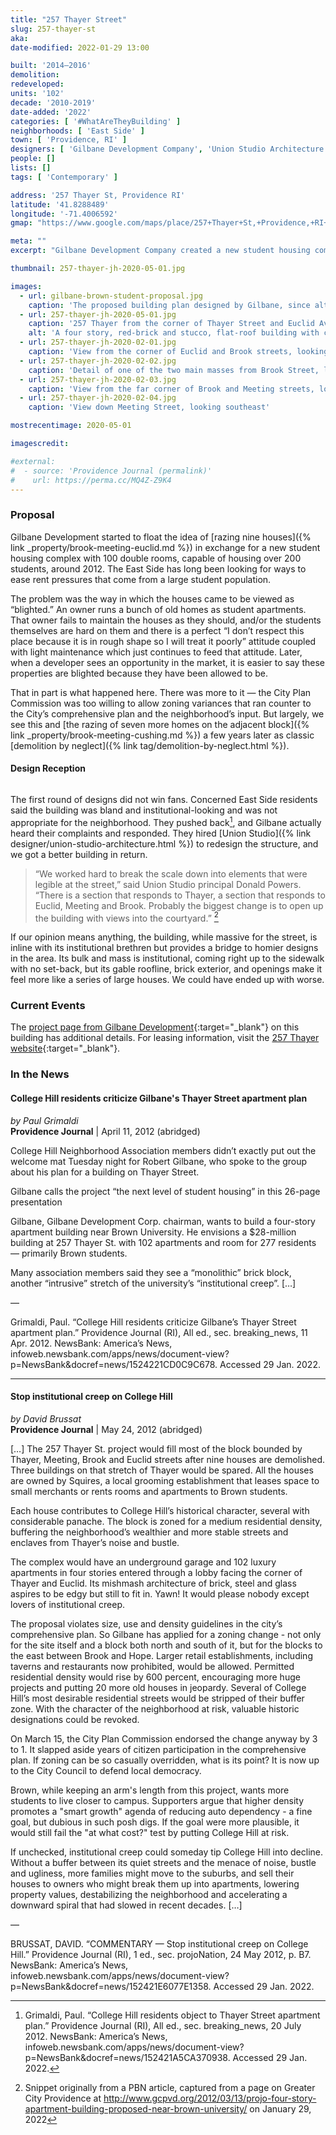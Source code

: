 ```yaml
---
title: "257 Thayer Street"
slug: 257-thayer-st
aka:
date-modified: 2022-01-29 13:00

built: '2014–2016'
demolition:
redeveloped:
units: '102'
decade: '2010-2019'
date-added: '2022'
categories: [ '#WhatAreTheyBuilding' ]
neighborhoods: [ 'East Side' ]
town: [ 'Providence, RI' ]
designers: [ 'Gilbane Development Company', 'Union Studio Architecture' ]
people: []
lists: []
tags: [ 'Contemporary' ]

address: '257 Thayer St, Providence RI'
latitude: '41.8288489'
longitude: '-71.4006592'
gmap: "https://www.google.com/maps/place/257+Thayer+St,+Providence,+RI+02906/@41.8288489,-71.4006592,19z/data=!4m5!3m4!1s0x89e445249c5725a5:0x3e5769d3ec6175f8!8m2!3d41.8288489!4d-71.4001111"

meta: ""
excerpt: "Gilbane Development Company created a new student housing complex by razing nine historic homes"

thumbnail: 257-thayer-jh-2020-05-01.jpg

images:
  - url: gilbane-brown-student-proposal.jpg
    caption: 'The proposed building plan designed by Gilbane, since altered by Union Studio'
  - url: 257-thayer-jh-2020-05-01.jpg
    caption: '257 Thayer from the corner of Thayer Street and Euclid Avenue, looking northeast'
    alt: 'A four story, red-brick and stucco, flat-roof building with cross-gable and mansard-like details along the top floor. The building’s mass is punctuated with small setbacks but overall it presents as one giant mass taking up almost an entire city block.'
  - url: 257-thayer-jh-2020-02-01.jpg
    caption: 'View from the corner of Euclid and Brook streets, looking northwest'
  - url: 257-thayer-jh-2020-02-02.jpg
    caption: 'Detail of one of the two main masses from Brook Street, looking west'
  - url: 257-thayer-jh-2020-02-03.jpg
    caption: 'View from the far corner of Brook and Meeting streets, looking southwest'
  - url: 257-thayer-jh-2020-02-04.jpg
    caption: 'View down Meeting Street, looking southeast'

mostrecentimage: 2020-05-01

imagescredit:

#external:
#  - source: 'Providence Journal (permalink)'
#    url: https://perma.cc/MQ4Z-Z9K4
---
```


### Proposal

Gilbane Development started to float the idea of [razing nine houses]({% link _property/brook-meeting-euclid.md %}) in exchange for a new student housing complex with 100 double rooms, capable of housing over 200 students, around 2012. The East Side has long been looking for ways to ease rent pressures that come from a large student population. 

The problem was the way in which the houses came to be viewed as “blighted.” An owner runs a bunch of old homes as student apartments. That owner fails to maintain the houses as they should, and/or the students themselves are hard on them and there is a perfect “I don’t respect this place because it is in rough shape so I will treat it poorly” attitude coupled with light maintenance which just continues to feed that attitude. Later, when a developer sees an opportunity in the market, it is easier to say these properties are blighted because they have been allowed to be. 

That in part is what happened here. There was more to it — the City Plan Commission was too willing to allow zoning variances that ran counter to the City’s comprehensive plan and the neighborhood’s input. But largely, we see this and [the razing of seven more homes on the adjacent block]({% link _property/brook-meeting-cushing.md %}) a few years later as classic [demolition by neglect]({% link tag/demolition-by-neglect.html %}).


#### Design Reception

<figure class="u__img u__img--right" aria-hidden="true">
  <a href="#photo-gilbane-brown-student-proposal3">
    <img src="{{ site.propimg_path }}{{ page.slug }}/gilbane-brown-student-proposal.jpg" alt="" />
  </a>
</figure>

The first round of designs did not win fans. Concerned East Side residents said the building was bland and institutional-looking and was not appropriate for the neighborhood. They pushed back[^1], and Gilbane actually heard their complaints and responded. They hired [Union Studio]({% link designer/union-studio-architecture.html %}) to redesign the structure, and we got a better building in return. 

[^1]: Grimaldi, Paul. “College Hill residents object to Thayer Street apartment plan.” Providence Journal (RI), All ed., sec. breaking_news, 20 July 2012. NewsBank: America’s News, infoweb.newsbank.com/apps/news/document-view?p=NewsBank&docref=news/152421A5CA370938. Accessed 29 Jan. 2022.

> “We worked hard to break the scale down into elements that were legible at the street,” said Union Studio principal Donald Powers. “There is a section that responds to Thayer, a section that responds to Euclid, Meeting and Brook. Probably the biggest change is to open up the building with views into the courtyard.” [^2]

[^2]: Snippet originally from a PBN article, captured from a page on Greater City Providence at http://www.gcpvd.org/2012/03/13/projo-four-story-apartment-building-proposed-near-brown-university/ on January 29, 2022

If our opinion means anything, the building, while massive for the street, is inline with its institutional brethren but provides a bridge to homier designs in the area. Its bulk and mass is institutional, coming right up to the sidewalk with no set-back, but its gable roofline, brick exterior, and openings make it feel more like a series of large houses. We could have ended up with worse. 


### Current Events

The [project page from Gilbane Development](//www.gilbaneco.com/development/projects/257-thayer-street/){:target="_blank"} on this building has additional details. For leasing information, visit the [257 Thayer website](//257thayer.com){:target="_blank"}. 


### In the News

#### College Hill residents criticize Gilbane's Thayer Street apartment plan

_by Paul Grimaldi_  
**Providence Journal** | April 11, 2012 (abridged)

College Hill Neighborhood Association members didn’t exactly put out the welcome mat Tuesday night for Robert Gilbane, who spoke to the group about his plan for a building on Thayer Street.

Gilbane calls the project “the next level of student housing” in this 26-page presentation

Gilbane, Gilbane Development Corp. chairman, wants to build a four-story apartment building near Brown University. He envisions a $28-million building at 257 Thayer St. with 102 apartments and room for 277 residents — primarily Brown students.

Many association members said they see a “monolithic” brick block, another “intrusive” stretch of the university’s “institutional creep”. […]

—

Grimaldi, Paul. “College Hill residents criticize Gilbane’s Thayer Street apartment plan.” Providence Journal (RI), All ed., sec. breaking_news, 11 Apr. 2012. NewsBank: America’s News, infoweb.newsbank.com/apps/news/document-view?p=NewsBank&docref=news/1524221CD0C9C678. Accessed 29 Jan. 2022.

***

#### Stop institutional creep on College Hill

_by David Brussat_  
**Providence Journal** | May 24, 2012 (abridged)

[…] The 257 Thayer St. project would fill most of the block bounded by Thayer, Meeting, Brook and Euclid streets after nine houses are demolished. Three buildings on that stretch of Thayer would be spared. All the houses are owned by Squires, a local grooming establishment that leases space to small merchants or rents rooms and apartments to Brown students.

Each house contributes to College Hill’s historical character, several with considerable panache. The block is zoned for a medium residential density, buffering the neighborhood’s wealthier and more stable streets and enclaves from Thayer’s noise and bustle.

The complex would have an underground garage and 102 luxury apartments in four stories entered through a lobby facing the corner of Thayer and Euclid. Its mishmash architecture of brick, steel and glass aspires to be edgy but still to fit in. Yawn! It would please nobody except lovers of institutional creep.

The proposal violates size, use and density guidelines in the city’s comprehensive plan. So Gilbane has applied for a zoning change - not only for the site itself and a block both north and south of it, but for the blocks to the east between Brook and Hope. Larger retail establishments, including taverns and restaurants now prohibited, would be allowed. Permitted residential density would rise by 600 percent, encouraging more huge projects and putting 20 more old houses in jeopardy. Several of College Hill’s most desirable residential streets would be stripped of their buffer zone. With the character of the neighborhood at risk, valuable historic designations could be revoked.

On March 15, the City Plan Commission endorsed the change anyway by 3 to 1. It slapped aside years of citizen participation in the comprehensive plan. If zoning can be so casually overridden, what is its point? It is now up to the City Council to defend local democracy.

Brown, while keeping an arm's length from this project, wants more students to live closer to campus. Supporters argue that higher density promotes a "smart growth" agenda of reducing auto dependency - a fine goal, but dubious in such posh digs. If the goal were more plausible, it would still fail the "at what cost?" test by putting College Hill at risk.

If unchecked, institutional creep could someday tip College Hill into decline. Without a buffer between its quiet streets and the menace of noise, bustle and ugliness, more families might move to the suburbs, and sell their houses to owners who might break them up into apartments, lowering property values, destabilizing the neighborhood and accelerating a downward spiral that had slowed in recent decades. […]

— 

BRUSSAT, DAVID. “COMMENTARY — Stop institutional creep on College Hill.” Providence Journal (RI), 1 ed., sec. projoNation, 24 May 2012, p. B7. NewsBank: America’s News, infoweb.newsbank.com/apps/news/document-view?p=NewsBank&docref=news/152421E6077E1358. Accessed 29 Jan. 2022.
